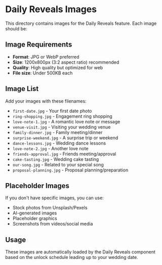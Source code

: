 # Daily Reveals Images

This directory contains images for the Daily Reveals feature. Each image should be:

## Image Requirements
- **Format**: JPG or WebP preferred
- **Size**: 1200x800px (3:2 aspect ratio) recommended
- **Quality**: High quality but optimized for web
- **File size**: Under 500KB each

## Image List
Add your images with these filenames:

- `first-date.jpg` - Your first date photo
- `ring-shopping.jpg` - Engagement ring shopping
- `love-note-1.jpg` - A romantic love note or message
- `venue-visit.jpg` - Visiting your wedding venue
- `family-dinner.jpg` - Family meeting/dinner
- `surprise-weekend.jpg` - A surprise trip or weekend
- `dance-lessons.jpg` - Wedding dance lessons
- `love-note-2.jpg` - Another love note
- `friends-approval.jpg` - Friends meeting/approval
- `cake-tasting.jpg` - Wedding cake tasting
- `our-song.jpg` - Related to your special song
- `proposal-planning.jpg` - Proposal planning/preparation

## Placeholder Images
If you don't have specific images, you can use:
- Stock photos from Unsplash/Pexels
- AI-generated images
- Placeholder graphics
- Screenshots from videos/social media

## Usage
These images are automatically loaded by the Daily Reveals component based on the unlock schedule leading up to your wedding date.
